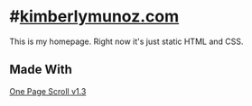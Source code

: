 #[kimberlymunoz.com](http://www.kimberlymunoz.com)
=================

This is my homepage. Right now it's just static HTML and CSS.

## Made With
[One Page Scroll v1.3](https://github.com/peachananr/onepage-scroll)